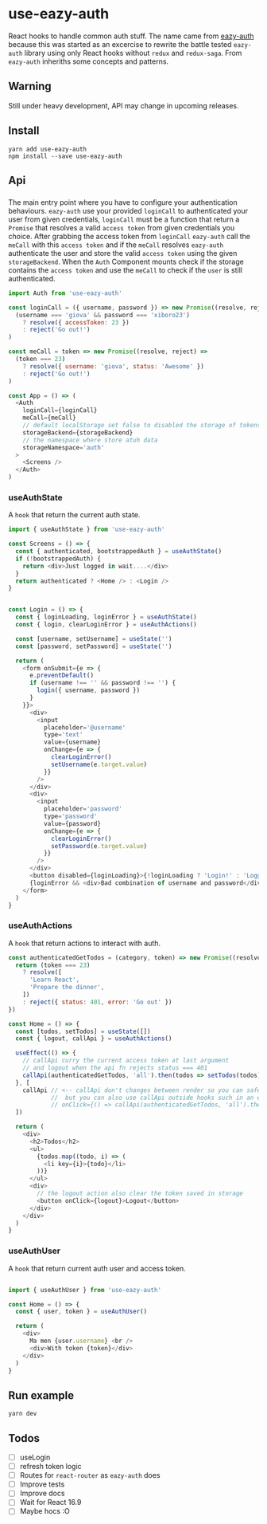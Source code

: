 # use-eazy-auth

React hooks to handle common auth stuff.
The name came from [eazy-auth](https://github.com/inmagik/eazy-auth) because this was started as an excercise to rewrite the battle tested `eazy-auth` library using only React hooks without `redux` and `redux-saga`.
From `eazy-auth` inheriths some concepts and patterns.

## Warning
Still under heavy development, API may change in upcoming releases.

## Install
```
yarn add use-eazy-auth
npm install --save use-eazy-auth
```

## Api

### <Auth />

The main entry point where you have to configure your authentication behaviours.
`eazy-auth` use your provided `loginCall` to authenticated your user from
given credentials, `loginCall` must be a function that return a `Promise` that resolves
a valid `access token` from given credentials you choice.
After grabbing      the access token from `loginCall` `eazy-auth` call the `meCall` with this
`access token` and if the `meCall` resolves `eazy-auth` authenticate the user and store
the valid `access token` using the given `storageBackend`.
When the `Auth` Component mounts check if the storage contains the `access token` and
use the `meCall` to check if the `user` is still authenticated.


```js
import Auth from 'use-eazy-auth'

const loginCall = ({ username, password }) => new Promise((resolve, reject) =>
  (username === 'giova' && password === 'xiboro23')
    ? resolve({ accessToken: 23 })
    : reject('Go out!')
)

const meCall = token => new Promise((resolve, reject) =>
  (token === 23)
    ? resolve({ username: 'giova', status: 'Awesome' })
    : reject('Go out!')
)

const App = () => (
  <Auth
    loginCall={loginCall}
    meCall={meCall}
    // default localStorage set false to disabled the storage of tokens
    storageBackend={storageBackend}
    // the namespace where store atuh data
    storageNamespace='auth'
  >
    <Screens />
  </Auth>
)

```

### useAuthState

A `hook` that return the current auth state.

```js
import { useAuthState } from 'use-eazy-auth'

const Screens = () => {
  const { authenticated, bootstrappedAuth } = useAuthState()
  if (!bootstrappedAuth) {
    return <div>Just logged in wait....</div>
  }
  return authenticated ? <Home /> : <Login />
}


const Login = () => {
  const { loginLoading, loginError } = useAuthState()
  const { login, clearLoginError } = useAuthActions()

  const [username, setUsername] = useState('')
  const [password, setPassword] = useState('')

  return (
    <form onSubmit={e => {
      e.preventDefault()
      if (username !== '' && password !== '') {
        login({ username, password })
      }
    }}>
      <div>
        <input
          placeholder='@username'
          type='text'
          value={username}
          onChange={e => {
            clearLoginError()
            setUsername(e.target.value)
          }}
        />
      </div>
      <div>
        <input
          placeholder='password'
          type='password'
          value={password}
          onChange={e => {
            clearLoginError()
            setPassword(e.target.value)
          }}
        />
      </div>
      <button disabled={loginLoading}>{!loginLoading ? 'Login!' : 'Logged in...'}</button>
      {loginError && <div>Bad combination of username and password</div>}
    </form>
  )
}
```

### useAuthActions

A `hook` that return actions to interact with auth.

```js
const authenticatedGetTodos = (category, token) => new Promise((resolve, reject) => {
  return (token === 23)
    ? resolve([
      'Learn React',
      'Prepare the dinner',
    ])
    : reject({ status: 401, error: 'Go out' })
})

const Home = () => {
  const [todos, setTodos] = useState([])
  const { logout, callApi } = useAuthActions()

  useEffect(() => {
    // callApi curry the current access token at last argument
    // and logout when the api fn rejects status === 401
    callApi(authenticatedGetTodos, 'all').then(todos => setTodos(todos))
  }, [
    callApi // <-- callApi don't changes between render so you can safely put it as deps of useEffect
            //  but you can also use callApi outside hooks such in an event handler:
            // onClick={() => callApi(authenticatedGetTodos, 'all').then(todos => setTodos(todos))}
  ])

  return (
    <div>
      <h2>Todos</h2>
      <ul>
        {todos.map((todo, i) => (
          <li key={i}>{todo}</li>
        ))}
      </ul>
      <div>
        // the logout action also clear the token saved in storage
        <button onClick={logout}>Logout</button>
      </div>
    </div>
  )
}
```

### useAuthUser

A `hook` that return current auth user and access token.

```js

import { useAuthUser } from 'use-eazy-auth'

const Home = () => {
  const { user, token } = useAuthUser()

  return (
    <div>
      Ma men {user.username} <br />
      <div>With token {token}</div>
    </div>
  )
}

```

## Run example
```
yarn dev
```


## Todos

- [ ] useLogin
- [ ] refresh token logic
- [ ] Routes for `react-router` as `eazy-auth` does
- [ ] Improve tests
- [ ] Improve docs
- [ ] Wait for React 16.9
- [ ] Maybe hocs :O
